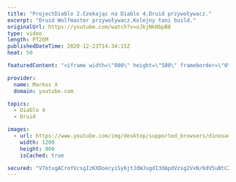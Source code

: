 ```yaml
---
title: "ProjectDiablo 2.Czekając na Diablo 4.Druid przywoływacz."
excerpt: "Druid Wolfmaster przywoływacz.Kolejny tani build."
originalUrl: https://youtube.com/watch?v=oJkjNkNbpB8
type: video
length: PT26M
publishedDateTime: 2020-12-23T14:34:15Z
heat: 50

featuredContent: "<iframe width=\"800\" height=\"500\" frameborder=\"0\" src=\"https://www.youtube.com/embed/oJkjNkNbpB8\" allow=\"accelerometer; autoplay; encrypted-media; gyroscope; picture-in-picture\" allowfullscreen></iframe>"

provider:
  name: Markos X
  domain: youtube.com

topics:
  - Diablo 4
  - Druid

images:
  - url: https://www.youtube.com/img/desktop/supported_browsers/dinosaur.png
    width: 1200
    height: 800
    isCached: true

secured: "V7otugACroYVcsgIzKXDoecyiSy6jtJdWJugdI3dApdVzsg2VxN/6dV5uBtC2mZ8xD+1jQLI8/Ywz4Qtt++tRBDtJxvSFXTFhSiax63RPWB6teHJLqFhgKVStijhJtsonHv+n6Uy0/VZX9C6Sl1zWPuh0Wuq2gZRUG1ldiku2wfrWlv2c+GFZGHfU0MK59c9+orGjyC9SeD16OkhvVKhDYN3stpQTgRqRyqQF1ctKk7fd+uE3Z0PCcmvJV7bwlQvcPrmjLeafBoRzBojl9R0NiuvgpaMqsez7kBHlSmjj7B+XotukcsZXL1/bZhpFm68CytJSkm70AuubS0/nQfShIXe+/qLdXCX4holfK/++qXuDqDWHmAmt2prD63GfuZPVte/j/pvNIfc9SOCs4H97w==;2mwJM2pOjP3Ka65RF3qYpA=="
---
```


